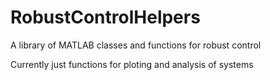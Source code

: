 # RobustControlHelpers
A library of MATLAB classes and functions for robust control

Currently just functions for ploting and analysis of systems
